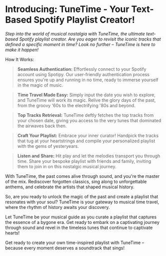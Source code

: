 # Introducing: TuneTime - Your Text-Based Spotify Playlist Creator!

*Step into the world of musical nostalgia with TuneTime, the ultimate text-based Spotify playlist creator. Are you eager
to revisit the iconic tracks that defined a specific moment in time? Look no further – TuneTime is here to make it
happen!*

How It Works:

> **Seamless Authentication:** Effortlessly connect to your Spotify account using Spotipy. Our user-friendly
> authentication
> process ensures you're up and running in no time, ready to immerse yourself in the magic of music.

> **Time Travel Made Easy:** Simply input the date you wish to explore, and TuneTime will work its magic. Relive the
> glory
> days of the past, from the groovy '60s to the electrifying '80s and beyond.

> **Top Tracks Retrieval:** TuneTime deftly fetches the top tracks from your chosen date, giving you access to the very
> tunes
> that dominated the airwaves back then.

> **Craft Your Playlist:** Embrace your inner curator! Handpick the tracks that tug at your heartstrings and compile
> your
> personalized playlist with the gems of yesteryears.

> **Listen and Share:** Hit play and let the melodies transport you through time. Share your bespoke playlist with
> friends
> and
> family, inviting them to join in on this nostalgic musical journey.

With TuneTime, the past comes alive through sound, and you're the master of the mix. Rediscover forgotten classics, sing
along to unforgettable anthems, and celebrate the artists that shaped musical history.

So, are you ready to unlock the magic of the past and create a playlist that resonates with your soul? TuneTime is your
gateway to musical time travel, where the rhythm of history awaits your discovery.

Let TuneTime be your musical guide as you curate a playlist that captures the essence of a bygone era. Get ready to
embark on a captivating journey through sound and revel in the timeless tunes that continue to captivate hearts!

Get ready to create your own time-inspired playlist with TuneTime – because every moment deserves a soundtrack that
sings!





